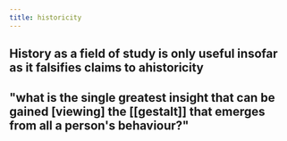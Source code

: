 ```yaml
---
title: historicity
---
```


## History as a field of study is only useful insofar as it falsifies claims to ahistoricity
## "what is the single greatest insight that can be gained [viewing] the [[gestalt]] that emerges from all a person's behaviour?"
